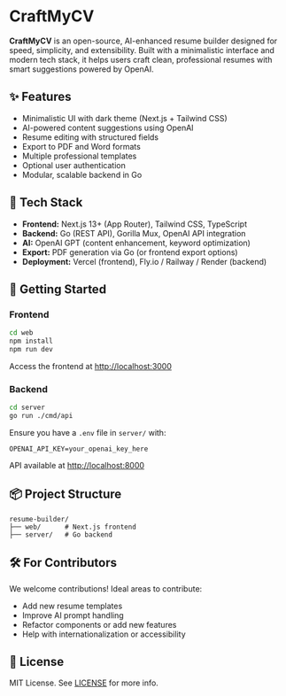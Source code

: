 # CraftMyCV

**CraftMyCV** is an open-source, AI-enhanced resume builder designed for speed, simplicity, and extensibility. Built with a minimalistic interface and modern tech stack, it helps users craft clean, professional resumes with smart suggestions powered by OpenAI.

## ✨ Features

- Minimalistic UI with dark theme (Next.js + Tailwind CSS)
- AI-powered content suggestions using OpenAI
- Resume editing with structured fields
- Export to PDF and Word formats
- Multiple professional templates
- Optional user authentication
- Modular, scalable backend in Go

## 🧠 Tech Stack

- **Frontend:** Next.js 13+ (App Router), Tailwind CSS, TypeScript
- **Backend:** Go (REST API), Gorilla Mux, OpenAI API integration
- **AI:** OpenAI GPT (content enhancement, keyword optimization)
- **Export:** PDF generation via Go (or frontend export options)
- **Deployment:** Vercel (frontend), Fly.io / Railway / Render (backend)

## 🚀 Getting Started

### Frontend

```bash
cd web
npm install
npm run dev
```

Access the frontend at [http://localhost:3000](http://localhost:3000)

### Backend

```bash
cd server
go run ./cmd/api
```

Ensure you have a `.env` file in `server/` with:

```
OPENAI_API_KEY=your_openai_key_here
```

API available at [http://localhost:8000](http://localhost:8000)

## 📦 Project Structure

```
resume-builder/
├── web/      # Next.js frontend
├── server/   # Go backend
```

## 🛠 For Contributors

We welcome contributions! Ideal areas to contribute:
- Add new resume templates
- Improve AI prompt handling
- Refactor components or add new features
- Help with internationalization or accessibility

## 📄 License

MIT License. See [LICENSE](./LICENSE) for more info.
